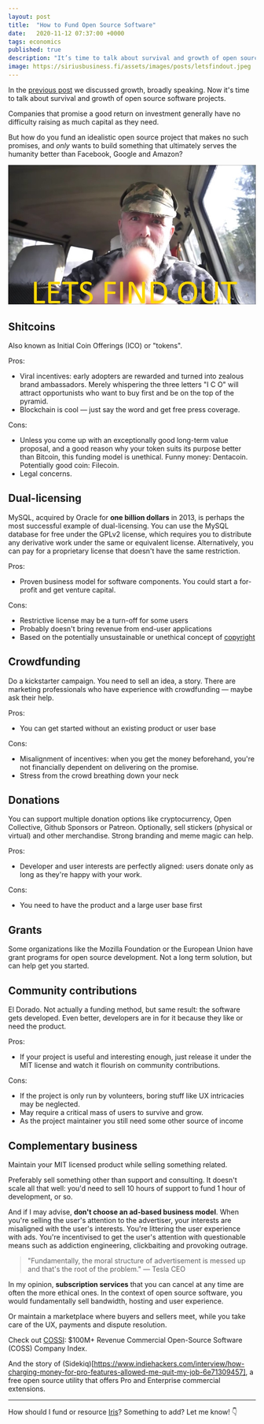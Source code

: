 ```yaml
---
layout: post
title:  "How to Fund Open Source Software"
date:   2020-11-12 07:37:00 +0000
tags: economics
published: true
description: "It’s time to talk about survival and growth of open source software projects."
image: https://siriusbusiness.fi/assets/images/posts/letsfindout.jpeg
---
```


In the [previous post](https://siriusbusiness.fi/fill-the-earth) we discussed growth, broadly speaking. Now it's time to talk about survival and growth of open source software projects.

Companies that promise a good return on investment generally have no difficulty raising as much capital as they need.

But how do you fund an idealistic open source project that makes no such promises, and _only_ wants to build something that ultimately serves the humanity better than Facebook, Google and Amazon?

![LET'S FIND OUT!](/assets/images/posts/letsfindout.jpeg)


## Shitcoins
Also known as Initial Coin Offerings (ICO) or "tokens".

Pros:
* Viral incentives: early adopters are rewarded and turned into zealous brand ambassadors. Merely whispering the three letters "I C O" will attract opportunists who want to buy first and be on the top of the pyramid.
* Blockchain is cool — just say the word and get free press coverage.

Cons:
* Unless you come up with an exceptionally good long-term value proposal, and a good reason why your token suits its purpose better than Bitcoin, this funding model is unethical. Funny money: Dentacoin. Potentially good coin: Filecoin.
* Legal concerns.


## Dual-licensing
MySQL, acquired by Oracle for **one billion dollars** in 2013, is perhaps the most successful example of dual-licensing. You can use the MySQL database for free under the GPLv2 license, which requires you to distribute any derivative work under the same or equivalent license. Alternatively, you can pay for a proprietary license that doesn't have the same restriction.

Pros:
* Proven business model for software components. You could start a for-profit and get venture capital.

Cons:
* Restrictive license may be a turn-off for some users
* Probably doesn't bring revenue from end-user applications
* Based on the potentially unsustainable or unethical concept of [copyright](https://en.wikipedia.org/wiki/Criticism_of_copyright)

## Crowdfunding
Do a kickstarter campaign. You need to sell an idea, a story. There are marketing professionals who have experience with crowdfunding — maybe ask their help.

Pros:
* You can get started without an existing product or user base

Cons:
* Misalignment of incentives: when you get the money beforehand, you're not financially dependent on delivering on the promise.
* Stress from the crowd breathing down your neck


## Donations
You can support multiple donation options like cryptocurrency, Open Collective, Github Sponsors or Patreon. Optionally, sell stickers (physical or virtual) and other merchandise. Strong branding and meme magic can help.

Pros:
* Developer and user interests are perfectly aligned: users donate only as long as they're happy with your work.

Cons:
* You need to have the product and a large user base first


## Grants
Some organizations like the Mozilla Foundation or the European Union have grant programs for open source development. Not a long term solution, but can help get you started.


## Community contributions
El Dorado. Not actually a funding method, but same result: the software gets developed. Even better, developers are in for it because they like or need the product.

Pros:
* If your project is useful and interesting enough, just release it under the MIT license and watch it flourish on community contributions.

Cons:
* If the project is only run by volunteers, boring stuff like UX intricacies may be neglected.
* May require a critical mass of users to survive and grow.
* As the project maintainer you still need some other source of income


## Complementary business
Maintain your MIT licensed product while selling something related.

Preferably sell something other than support and consulting. It doesn't scale all that well: you'd need to sell 10 hours of support to fund 1 hour of development, or so.

And if I may advise, **don't choose an ad-based business model**. When you're selling the user's attention to the advertiser, your interests are misaligned with the user's interests. You're littering the user experience with ads. You're incentivised to get the user's attention with questionable means such as addiction engineering, clickbaiting and provoking outrage.

> "Fundamentally, the moral structure of advertisement is messed up and that's the root of the problem." — Tesla CEO

In my opinion, **subscription services** that you can cancel at any time are often the more ethical ones. In the context of open source software, you would fundamentally sell bandwidth, hosting and user experience.

Or maintain a marketplace where buyers and sellers meet, while you take care of the UX, payments and dispute resolution.

Check out [COSSI](https://docs.google.com/spreadsheets/d/17nKMpi_Dh5slCqzLSFBoWMxNvWiwt2R-t4e_l7LPLhU/edit#gid=0): $100M+ Revenue Commercial Open-Source Software (COSS) Company Index.

And the story of (Sidekiq)[https://www.indiehackers.com/interview/how-charging-money-for-pro-features-allowed-me-quit-my-job-6e71309457], a free open source utility that offers Pro and Enterprise commercial extensions.

---

How should I fund or resource [Iris](https://github.com/irislib/iris-messenger)? Something to add? Let me know! 👇
